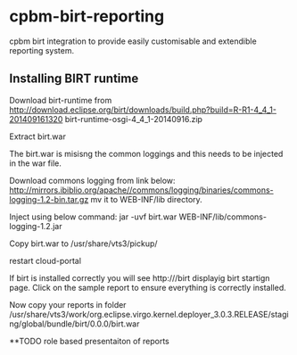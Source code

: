 cpbm-birt-reporting
===================

cpbm birt integration to provide easily customisable and extendible reporting system. 

Installing BIRT runtime 
-----------------------

Download birt-runtime from http://download.eclipse.org/birt/downloads/build.php?build=R-R1-4_4_1-201409161320
birt-runtime-osgi-4_4_1-20140916.zip

Extract birt.war 

The birt.war is misisng the common loggings and this needs to be injected in the war file.

Download commons logging from link below:
http://mirrors.ibiblio.org/apache//commons/logging/binaries/commons-logging-1.2-bin.tar.gz
mv it to WEB-INF/lib directory.

Inject using below command:
jar -uvf birt.war WEB-INF/lib/commons-logging-1.2.jar

Copy birt.war to /usr/share/vts3/pickup/

restart cloud-portal

If birt is installed correctly you will see http://<cpbm-ip-port>/birt displayig birt startign page.
Click on the sample report to ensure everything is correctly installed.

Now copy your reports in folder /usr/share/vts3/work/org.eclipse.virgo.kernel.deployer_3.0.3.RELEASE/staging/global/bundle/birt/0.0.0/birt.war

**TODO role based presentaiton of reports
